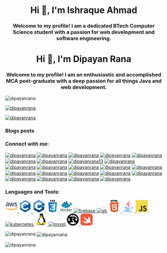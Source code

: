 <h1 align="center">Hi 👋, I'm Ishraque Ahmad</h1>
<h3 align="center">Welcome to my profile! I am a dedicated BTech Computer Science student with a passion for web development and software engineering.</h3>

<h1 align="center">Hi 👋, I'm Dipayan Rana</h1>
<h3 align="center">Welcome to my profile! I am an enthusiastic and accomplished MCA post-graduate with a deep passion for all things Java and web development.</h3>

<p align="left"> <img src="https://komarev.com/ghpvc/?username=dipayanrana&label=Profile%20views&color=0e75b6&style=flat" alt="dipayanrana" /> </p>

<p align="left"> <a href="https://github.com/ryo-ma/github-profile-trophy"><img src="https://github-profile-trophy.vercel.app/?username=dipayanrana" alt="dipayanrana" /></a> </p>

<p align="left"> <a href="https://twitter.com/dipayanrana" target="blank"><img src="https://img.shields.io/twitter/follow/dipayanrana?logo=twitter&style=for-the-badge" alt="dipayanrana" /></a> </p>

### Blogs posts
<!-- BLOG-POST-LIST:START -->
<!-- BLOG-POST-LIST:END -->

<h3 align="left">Connect with me:</h3>
<p align="left">
<a href="https://codepen.io/dipayanrana" target="blank"><img align="center" src="https://raw.githubusercontent.com/rahuldkjain/github-profile-readme-generator/master/src/images/icons/Social/codepen.svg" alt="dipayanrana" height="30" width="40" /></a>
<a href="https://dev.to/dipayanrana" target="blank"><img align="center" src="https://raw.githubusercontent.com/rahuldkjain/github-profile-readme-generator/master/src/images/icons/Social/devto.svg" alt="dipayanrana" height="30" width="40" /></a>
<a href="https://twitter.com/dipayanrana" target="blank"><img align="center" src="https://raw.githubusercontent.com/rahuldkjain/github-profile-readme-generator/master/src/images/icons/Social/twitter.svg" alt="dipayanrana" height="30" width="40" /></a>
<a href="https://linkedin.com/in/dipayanrana" target="blank"><img align="center" src="https://raw.githubusercontent.com/rahuldkjain/github-profile-readme-generator/master/src/images/icons/Social/linked-in-alt.svg" alt="dipayanrana" height="30" width="40" /></a>
<a href="https://stackoverflow.com/users/dipayanrana" target="blank"><img align="center" src="https://raw.githubusercontent.com/rahuldkjain/github-profile-readme-generator/master/src/images/icons/Social/stack-overflow.svg" alt="dipayanrana" height="30" width="40" /></a>
<a href="https://codesandbox.com/dipayanrana" target="blank"><img align="center" src="https://raw.githubusercontent.com/rahuldkjain/github-profile-readme-generator/master/src/images/icons/Social/codesandbox.svg" alt="dipayanrana" height="30" width="40" /></a>
<a href="https://kaggle.com/dipayanrana" target="blank"><img align="center" src="https://raw.githubusercontent.com/rahuldkjain/github-profile-readme-generator/master/src/images/icons/Social/kaggle.svg" alt="dipayanrana" height="30" width="40" /></a>
<a href="https://fb.com/dipayanrana13" target="blank"><img align="center" src="https://raw.githubusercontent.com/rahuldkjain/github-profile-readme-generator/master/src/images/icons/Social/facebook.svg" alt="dipayanrana13" height="30" width="40" /></a>
<a href="https://instagram.com/dipayanrana" target="blank"><img align="center" src="https://raw.githubusercontent.com/rahuldkjain/github-profile-readme-generator/master/src/images/icons/Social/instagram.svg" alt="dipayanrana" height="30" width="40" /></a>
<a href="https://dribbble.com/dipayanrana" target="blank"><img align="center" src="https://raw.githubusercontent.com/rahuldkjain/github-profile-readme-generator/master/src/images/icons/Social/dribbble.svg" alt="dipayanrana" height="30" width="40" /></a>
<a href="https://www.behance.net/dipayanrana" target="blank"><img align="center" src="https://raw.githubusercontent.com/rahuldkjain/github-profile-readme-generator/master/src/images/icons/Social/behance.svg" alt="dipayanrana" height="30" width="40" /></a>
<a href="https://hashnode.com/dipayanrana" target="blank"><img align="center" src="https://raw.githubusercontent.com/rahuldkjain/github-profile-readme-generator/master/src/images/icons/Social/hashnode.svg" alt="dipayanrana" height="30" width="40" /></a>
<a href="https://medium.com/dipayanrana" target="blank"><img align="center" src="https://raw.githubusercontent.com/rahuldkjain/github-profile-readme-generator/master/src/images/icons/Social/medium.svg" alt="dipayanrana" height="30" width="40" /></a>
<a href="https://www.youtube.com/c/dipayanrana" target="blank"><img align="center" src="https://raw.githubusercontent.com/rahuldkjain/github-profile-readme-generator/master/src/images/icons/Social/youtube.svg" alt="dipayanrana" height="30" width="40" /></a>
<a href="https://www.codechef.com/users/dipayanrana" target="blank"><img align="center" src="https://cdn.jsdelivr.net/npm/simple-icons@3.1.0/icons/codechef.svg" alt="dipayanrana" height="30" width="40" /></a>
<a href="https://www.hackerrank.com/dipayanrana" target="blank"><img align="center" src="https://raw.githubusercontent.com/rahuldkjain/github-profile-readme-generator/master/src/images/icons/Social/hackerrank.svg" alt="dipayanrana" height="30" width="40" /></a>
<a href="https://codeforces.com/profile/dipayanrana" target="blank"><img align="center" src="https://raw.githubusercontent.com/rahuldkjain/github-profile-readme-generator/master/src/images/icons/Social/codeforces.svg" alt="dipayanrana" height="30" width="40" /></a>
<a href="https://www.leetcode.com/dipayanrana" target="blank"><img align="center" src="https://raw.githubusercontent.com/rahuldkjain/github-profile-readme-generator/master/src/images/icons/Social/leet-code.svg" alt="dipayanrana" height="30" width="40" /></a>
<a href="https://www.hackerearth.com/dipayanrana" target="blank"><img align="center" src="https://raw.githubusercontent.com/rahuldkjain/github-profile-readme-generator/master/src/images/icons/Social/hackerearth.svg" alt="dipayanrana" height="30" width="40" /></a>
<a href="https://auth.geeksforgeeks.org/user/dipayanrana" target="blank"><img align="center" src="https://raw.githubusercontent.com/rahuldkjain/github-profile-readme-generator/master/src/images/icons/Social/geeks-for-geeks.svg" alt="dipayanrana" height="30" width="40" /></a>
<a href="https://www.topcoder.com/members/dipayanrana" target="blank"><img align="center" src="https://raw.githubusercontent.com/rahuldkjain/github-profile-readme-generator/master/src/images/icons/Social/topcoder.svg" alt="dipayanrana" height="30" width="40" /></a>
<a href="https://discord.gg/dipayanrana" target="blank"><img align="center" src="https://raw.githubusercontent.com/rahuldkjain/github-profile-readme-generator/master/src/images/icons/Social/discord.svg" alt="dipayanrana" height="30" width="40" /></a>
<a href="/dipayanrana" target="blank"><img align="center" src="https://raw.githubusercontent.com/rahuldkjain/github-profile-readme-generator/master/src/images/icons/Social/rss.svg" alt="dipayanrana" height="30" width="40" /></a>
</p>

<h3 align="left">Languages and Tools:</h3>
<p align="left"> <a href="https://aws.amazon.com" target="_blank" rel="noreferrer"> <img src="https://raw.githubusercontent.com/devicons/devicon/master/icons/amazonwebservices/amazonwebservices-original-wordmark.svg" alt="aws" width="40" height="40"/> </a> <a href="https://www.cprogramming.com/" target="_blank" rel="noreferrer"> <img src="https://raw.githubusercontent.com/devicons/devicon/master/icons/c/c-original.svg" alt="c" width="40" height="40"/> </a> <a href="https://www.w3schools.com/cpp/" target="_blank" rel="noreferrer"> <img src="https://raw.githubusercontent.com/devicons/devicon/master/icons/cplusplus/cplusplus-original.svg" alt="cplusplus" width="40" height="40"/> </a> <a href="https://www.w3schools.com/css/" target="_blank" rel="noreferrer"> <img src="https://raw.githubusercontent.com/devicons/devicon/master/icons/css3/css3-original-wordmark.svg" alt="css3" width="40" height="40"/> </a> <a href="https://www.docker.com/" target="_blank" rel="noreferrer"> <img src="https://raw.githubusercontent.com/devicons/devicon/master/icons/docker/docker-original-wordmark.svg" alt="docker" width="40" height="40"/> </a> <a href="https://firebase.google.com/" target="_blank" rel="noreferrer"> <img src="https://www.vectorlogo.zone/logos/firebase/firebase-icon.svg" alt="firebase" width="40" height="40"/> </a> <a href="https://git-scm.com/" target="_blank" rel="noreferrer"> <img src="https://www.vectorlogo.zone/logos/git-scm/git-scm-icon.svg" alt="git" width="40" height="40"/> </a> <a href="https://www.w3.org/html/" target="_blank" rel="noreferrer"> <img src="https://raw.githubusercontent.com/devicons/devicon/master/icons/html5/html5-original-wordmark.svg" alt="html5" width="40" height="40"/> </a> <a href="https://www.java.com" target="_blank" rel="noreferrer"> <img src="https://raw.githubusercontent.com/devicons/devicon/master/icons/java/java-original.svg" alt="java" width="40" height="40"/> </a> <a href="https://developer.mozilla.org/en-US/docs/Web/JavaScript" target="_blank" rel="noreferrer"> <img src="https://raw.githubusercontent.com/devicons/devicon/master/icons/javascript/javascript-original.svg" alt="javascript" width="40" height="40"/> </a> <a href="https://kubernetes.io" target="_blank" rel="noreferrer"> <img src="https://www.vectorlogo.zone/logos/kubernetes/kubernetes-icon.svg" alt="kubernetes" width="40" height="40"/> </a> <a href="https://www.linux.org/" target="_blank" rel="noreferrer"> <img src="https://raw.githubusercontent.com/devicons/devicon/master/icons/linux/linux-original.svg" alt="linux" width="40" height="40"/> </a> <a href="https://www.microsoft.com/en-us/sql-server" target="_blank" rel="noreferrer"> <img src="https://www.svgrepo.com/show/303229/microsoft-sql-server-logo.svg" alt="mssql" width="40" height="40"/> </a> <a href="https://www.rust-lang.org" target="_blank" rel="noreferrer"> <img src="https://raw.githubusercontent.com/devicons/devicon/master/icons/rust/rust-plain.svg" alt="rust" width="40" height="40"/> </a> <a href="https://developer.apple.com/swift/" target="_blank" rel="noreferrer"> <img src="https://raw.githubusercontent.com/devicons/devicon/master/icons/swift/swift-original.svg" alt="swift" width="40" height="40"/> </a> </p>

<p><img align="left" src="https://github-readme-stats.vercel.app/api/top-langs?username=dipayanrana&show_icons=true&locale=en&layout=compact" alt="dipayanrana" /></p>

<p>&nbsp;<img align="center" src="https://github-readme-stats.vercel.app/api?username=dipayanrana&show_icons=true&locale=en" alt="dipayanrana" /></p>

<p><img align="center" src="https://github-readme-streak-stats.herokuapp.com/?user=dipayanrana&" alt="dipayanrana" /></p>
